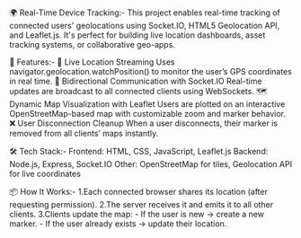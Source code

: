🌍 Real-Time Device Tracking:-
This project enables real-time tracking of connected users' geolocations using Socket.IO, HTML5 Geolocation API, and Leaflet.js. It's perfect for building live location dashboards, asset tracking systems, 
or collaborative geo-apps.

🚀 Features:-
📡 Live Location Streaming Uses navigator.geolocation.watchPosition() to monitor the user’s GPS coordinates in real time.
🔄 Bidirectional Communication with Socket.IO Real-time updates are broadcast to all connected clients using WebSockets.
🗺️ Dynamic Map Visualization with Leaflet Users are plotted on an interactive OpenStreetMap-based map with customizable zoom and marker behavior.
❌ User Disconnection Cleanup When a user disconnects, their marker is removed from all clients’ maps instantly.

🛠️ Tech Stack:-
Frontend: HTML, CSS, JavaScript, Leaflet.js
Backend: Node.js, Express, Socket.IO
Other: OpenStreetMap for tiles, Geolocation API for live coordinates

📦 How It Works:-
1.Each connected browser shares its location (after requesting permission).
2.The server receives it and emits it to all other clients.
3.Clients update the map:
       - If the user is new → create a new marker.
       - If the user already exists → update their location.
